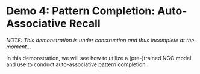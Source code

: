 # Demo 4: Pattern Completion: Auto-Associative Recall

<i>NOTE: This demonstration is under construction and thus incomplete at the moment...</i>

 In this demonstration, we will see how to utilize a (pre-)trained NGC model
 and use to conduct auto-associative pattern completion.
